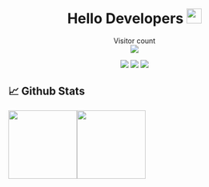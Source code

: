 <h1 align="center">
Hello Developers <img src="https://media.giphy.com/media/hvRJCLFzcasrR4ia7z/giphy.gif" width="30px">
</h1>

 <p align="center"> 
  Visitor count<br>
<img src="https://profile-counter.glitch.me/Sreetama2001/count.svg" />
</p>

<p align="center">  
  <a href="https://twitter.com/HazraSreetama" target="_blank"><img src="https://img.shields.io/badge/Twitter-%231DA1F2.svg?style=for-the-badge&logo=Twitter&logoColor=white"></a>
  <a href="mailto:fool100abc@gmail.com" target="_blank"><img src="https://img.shields.io/badge/Gmail-D14836?style=for-the-badge&logo=gmail&logoColor=white"></a>
  <a href="https://www.linkedin.com/in/sreetama-profile/" target="_blank"><img src="https://img.shields.io/badge/linkedin-%230077B5.svg?style=for-the-badge&logo=linkedin&logoColor=white"></a>
  <!--https://ileriayo.github.io/markdown-badges-->
</p>


## 📈 Github Stats


<img height="137px" src="https://github-readme-stats.vercel.app/api?username=Sreetama2001&hide_title=true&hide_border=true&show_icons=true&include_all_commits=true&count_private=true&line_height=21&text_color=000&icon_color=000&bg_color=0,ff8566,e6e600,ff3333,66ccff&theme=graywhite"/><img height="137px" src="https://github-readme-stats.vercel.app/api/top-langs/?username=Sreetama2001&hide=html&hide_title=true&hide_border=true&layout=compact&langs_count=8&text_color=000&icon_color=fff&bg_color=0,b3ffb3,66ff66,1aff1a,ffff1a,ff99e6,ac00e6,8000ff&theme=graywhite" />

<!-- ### Lines of Code Analysis  -->





